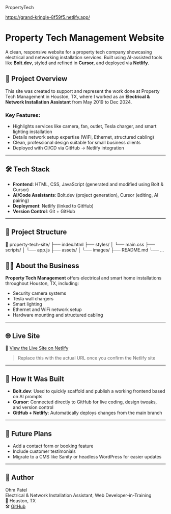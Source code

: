 PropertyTech

https://grand-kringle-8f59f5.netlify.app/

# Property Tech Management Website

A clean, responsive website for a property tech company showcasing electrical and networking installation services. Built using AI-assisted tools like **Bolt.dev**, styled and refined in **Cursor**, and deployed via **Netlify**.

## 🚀 Project Overview

This site was created to support and represent the work done at Property Tech Management in Houston, TX, where I worked as an **Electrical & Network Installation Assistant** from May 2019 to Dec 2024.

### Key Features:
- Highlights services like camera, fan, outlet, Tesla charger, and smart lighting installation
- Details network setup expertise (WiFi, Ethernet, structured cabling)
- Clean, professional design suitable for small business clients
- Deployed with CI/CD via GitHub → Netlify integration

---

## 🛠️ Tech Stack

- **Frontend**: HTML, CSS, JavaScript (generated and modified using Bolt & Cursor)
- **AI/Code Assistants**: Bolt.dev (project generation), Cursor (editing, AI pairing)
- **Deployment**: Netlify (linked to GitHub)
- **Version Control**: Git + GitHub

---

## 📂 Project Structure
📁 property-tech-site/
├── index.html
├── styles/
│ └── main.css
├── scripts/
│ └── app.js
├── assets/
│ └── images/
├── README.md
└── ...

## 🧑‍💼 About the Business

**Property Tech Management** offers electrical and smart home installations throughout Houston, TX, including:
- Security camera systems
- Tesla wall chargers
- Smart lighting
- Ethernet and WiFi network setup
- Hardware mounting and structured cabling

---

## 🌐 Live Site

🔗 [View the Live Site on Netlify](https://your-netlify-site.netlify.app)  
> Replace this with the actual URL once you confirm the Netlify site

---

## 🤖 How It Was Built

- **Bolt.dev**: Used to quickly scaffold and publish a working frontend based on AI prompts
- **Cursor**: Connected directly to GitHub for live coding, design tweaks, and version control
- **GitHub + Netlify**: Automatically deploys changes from the main branch

---

## 📌 Future Plans

- Add a contact form or booking feature
- Include customer testimonials
- Migrate to a CMS like Sanity or headless WordPress for easier updates

---

## 👋 Author

Ohm Patel  
Electrical & Network Installation Assistant, Web Developer-in-Training  
📍 Houston, TX  
🛠️ [GitHub](https://github.com/ohm013)

